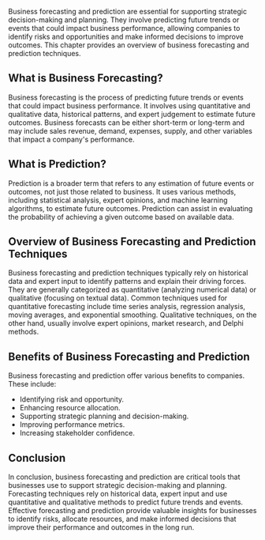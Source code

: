 
Business forecasting and prediction are essential for supporting strategic decision-making and planning. They involve predicting future trends or events that could impact business performance, allowing companies to identify risks and opportunities and make informed decisions to improve outcomes. This chapter provides an overview of business forecasting and prediction techniques.

What is Business Forecasting?
-----------------------------

Business forecasting is the process of predicting future trends or events that could impact business performance. It involves using quantitative and qualitative data, historical patterns, and expert judgement to estimate future outcomes. Business forecasts can be either short-term or long-term and may include sales revenue, demand, expenses, supply, and other variables that impact a company's performance.

What is Prediction?
-------------------

Prediction is a broader term that refers to any estimation of future events or outcomes, not just those related to business. It uses various methods, including statistical analysis, expert opinions, and machine learning algorithms, to estimate future outcomes. Prediction can assist in evaluating the probability of achieving a given outcome based on available data.

Overview of Business Forecasting and Prediction Techniques
----------------------------------------------------------

Business forecasting and prediction techniques typically rely on historical data and expert input to identify patterns and explain their driving forces. They are generally categorized as quantitative (analyzing numerical data) or qualitative (focusing on textual data). Common techniques used for quantitative forecasting include time series analysis, regression analysis, moving averages, and exponential smoothing. Qualitative techniques, on the other hand, usually involve expert opinions, market research, and Delphi methods.

Benefits of Business Forecasting and Prediction
-----------------------------------------------

Business forecasting and prediction offer various benefits to companies. These include:

* Identifying risk and opportunity.
* Enhancing resource allocation.
* Supporting strategic planning and decision-making.
* Improving performance metrics.
* Increasing stakeholder confidence.

Conclusion
----------

In conclusion, business forecasting and prediction are critical tools that businesses use to support strategic decision-making and planning. Forecasting techniques rely on historical data, expert input and use quantitative and qualitative methods to predict future trends and events. Effective forecasting and prediction provide valuable insights for businesses to identify risks, allocate resources, and make informed decisions that improve their performance and outcomes in the long run.
